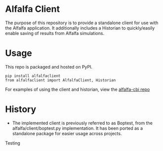 # Alfalfa Client

The purpose of this repository is to provide a standalone client for use with the Alfalfa application.  It additionally includes a Historian to quickly/easily enable saving of results from Alfalfa simulations.

# Usage

This repo is packaged and hosted on PyPI.

```
pip install alfalfaclient
from alfalfaclient import AlfalfaClient, Historian
```

For examples of using the client and historian, view the [alfalfa-cbi repo]()

# History
- The implemented client is previously referred to as Boptest, from the alfalfa/client/boptest.py implementation.  It has been ported as a standalone package for easier usage across projects.

Testing
